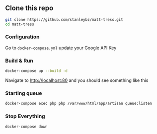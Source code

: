 ## Clone this repo

```bash
git clone https://github.com/stanleybz/matt-tress.git
cd matt-tress
```

### Configuration

Go to `docker-compose.yml` update your Google API Key

### Build & Run

```bash
docker-compose up --build -d
```

Navigate to [http://localhost:80](http://localhost:80) and you should see something like this

### Starting queue

```bash
docker-compose exec php php /var/www/html/app/artisan queue:listen
```

### Stop Everything

```bash
docker-compose down
```
